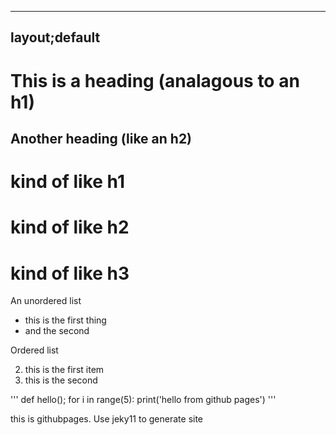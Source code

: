 -----------
layout;default
----------

This is a heading (analagous to an h1)
========


Another heading (like an h2)
----

# kind of like h1

# kind of like h2

# kind of like h3

An unordered list
* this is the first thing
* and the second

Ordered list


2. this is the first item
3. this is the second 

'''
def hello();
for i in range(5):
print('hello from github pages')
'''

this is githubpages. Use jeky11 to generate site
